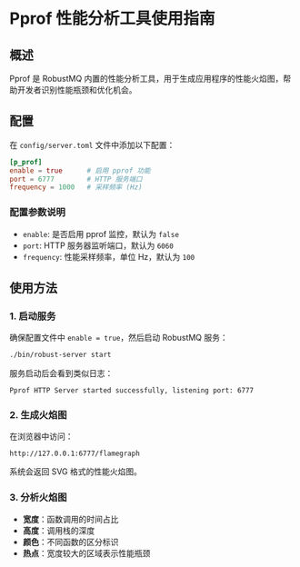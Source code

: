 # Pprof 性能分析工具使用指南

## 概述

Pprof 是 RobustMQ 内置的性能分析工具，用于生成应用程序的性能火焰图，帮助开发者识别性能瓶颈和优化机会。

## 配置

在 `config/server.toml` 文件中添加以下配置：

```toml
[p_prof]
enable = true      # 启用 pprof 功能
port = 6777        # HTTP 服务端口
frequency = 1000   # 采样频率 (Hz)
```

### 配置参数说明

- `enable`: 是否启用 pprof 监控，默认为 `false`
- `port`: HTTP 服务器监听端口，默认为 `6060`
- `frequency`: 性能采样频率，单位 Hz，默认为 `100`

## 使用方法

### 1. 启动服务

确保配置文件中 `enable = true`，然后启动 RobustMQ 服务：

```bash
./bin/robust-server start
```

服务启动后会看到类似日志：
```
Pprof HTTP Server started successfully, listening port: 6777
```

### 2. 生成火焰图

在浏览器中访问：
```
http://127.0.0.1:6777/flamegraph
```

系统会返回 SVG 格式的性能火焰图。

### 3. 分析火焰图

- **宽度**：函数调用的时间占比
- **高度**：调用栈的深度
- **颜色**：不同函数的区分标识
- **热点**：宽度较大的区域表示性能瓶颈

